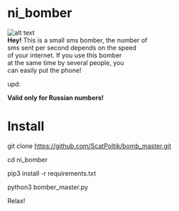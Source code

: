 #  ni_bomber
![alt text](img/test.jpg)
<br/>
<b>Hey!</b>
This is a small sms bomber, the number of<br/>
sms sent per second depends on the speed<br/>
of your internet. If you use this bomber<br/>
at the same time  by several people, you<br/>
can easily put the phone!


upd:

<b>Valid only for Russian numbers!</b>

# Install
git clone https://github.com/ScatPoltik/bomb_master.git

cd ni_bomber

pip3 install -r requirements.txt



python3 bomber_master.py

Relax! 


